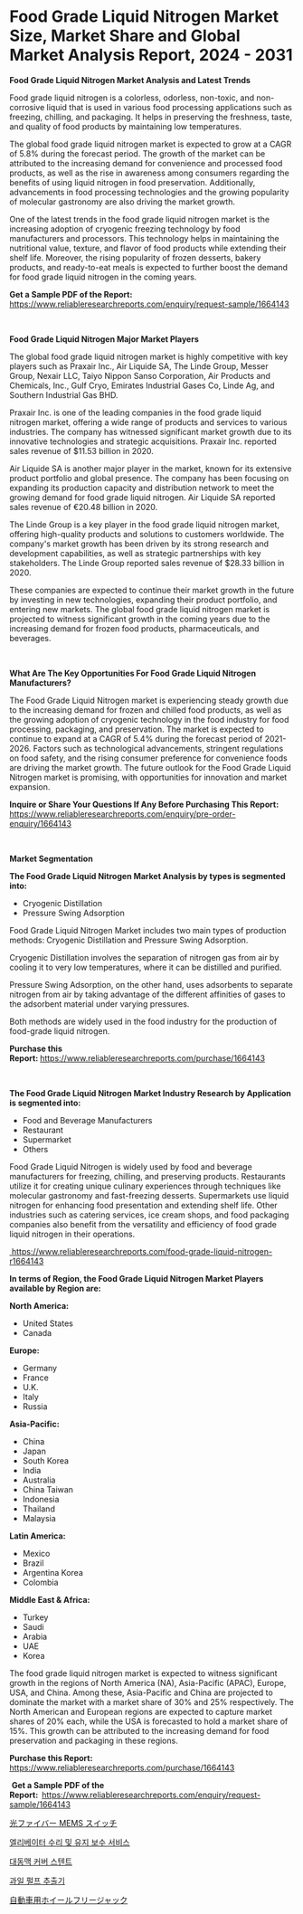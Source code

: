 <p><h1>Food Grade Liquid Nitrogen Market Size, Market Share and Global Market Analysis Report, 2024 - 2031</h1></p><p><strong>Food Grade Liquid Nitrogen Market Analysis and Latest Trends</strong></p>
<p><p>Food grade liquid nitrogen is a colorless, odorless, non-toxic, and non-corrosive liquid that is used in various food processing applications such as freezing, chilling, and packaging. It helps in preserving the freshness, taste, and quality of food products by maintaining low temperatures.</p><p>The global food grade liquid nitrogen market is expected to grow at a CAGR of 5.8% during the forecast period. The growth of the market can be attributed to the increasing demand for convenience and processed food products, as well as the rise in awareness among consumers regarding the benefits of using liquid nitrogen in food preservation. Additionally, advancements in food processing technologies and the growing popularity of molecular gastronomy are also driving the market growth.</p><p>One of the latest trends in the food grade liquid nitrogen market is the increasing adoption of cryogenic freezing technology by food manufacturers and processors. This technology helps in maintaining the nutritional value, texture, and flavor of food products while extending their shelf life. Moreover, the rising popularity of frozen desserts, bakery products, and ready-to-eat meals is expected to further boost the demand for food grade liquid nitrogen in the coming years.</p></p>
<p><strong>Get a Sample PDF of the Report:&nbsp;</strong> <a href="https://www.reliableresearchreports.com/enquiry/request-sample/1664143">https://www.reliableresearchreports.com/enquiry/request-sample/1664143</a></p>
<p>&nbsp;</p>
<p><strong>Food Grade Liquid Nitrogen Major Market Players</strong></p>
<p><p>The global food grade liquid nitrogen market is highly competitive with key players such as Praxair Inc., Air Liquide SA, The Linde Group, Messer Group, Nexair LLC, Taiyo Nippon Sanso Corporation, Air Products and Chemicals, Inc., Gulf Cryo, Emirates Industrial Gases Co, Linde Ag, and Southern Industrial Gas BHD.</p><p>Praxair Inc. is one of the leading companies in the food grade liquid nitrogen market, offering a wide range of products and services to various industries. The company has witnessed significant market growth due to its innovative technologies and strategic acquisitions. Praxair Inc. reported sales revenue of $11.53 billion in 2020.</p><p>Air Liquide SA is another major player in the market, known for its extensive product portfolio and global presence. The company has been focusing on expanding its production capacity and distribution network to meet the growing demand for food grade liquid nitrogen. Air Liquide SA reported sales revenue of €20.48 billion in 2020.</p><p>The Linde Group is a key player in the food grade liquid nitrogen market, offering high-quality products and solutions to customers worldwide. The company's market growth has been driven by its strong research and development capabilities, as well as strategic partnerships with key stakeholders. The Linde Group reported sales revenue of $28.33 billion in 2020.</p><p>These companies are expected to continue their market growth in the future by investing in new technologies, expanding their product portfolio, and entering new markets. The global food grade liquid nitrogen market is projected to witness significant growth in the coming years due to the increasing demand for frozen food products, pharmaceuticals, and beverages.</p></p>
<p>&nbsp;</p>
<p><strong>What Are The Key Opportunities For Food Grade Liquid Nitrogen Manufacturers?</strong></p>
<p><p>The Food Grade Liquid Nitrogen market is experiencing steady growth due to the increasing demand for frozen and chilled food products, as well as the growing adoption of cryogenic technology in the food industry for food processing, packaging, and preservation. The market is expected to continue to expand at a CAGR of 5.4% during the forecast period of 2021-2026. Factors such as technological advancements, stringent regulations on food safety, and the rising consumer preference for convenience foods are driving the market growth. The future outlook for the Food Grade Liquid Nitrogen market is promising, with opportunities for innovation and market expansion.</p></p>
<p><strong>Inquire or Share Your Questions If Any Before Purchasing This Report:</strong> <a href="https://www.reliableresearchreports.com/enquiry/pre-order-enquiry/1664143">https://www.reliableresearchreports.com/enquiry/pre-order-enquiry/1664143</a></p>
<p>&nbsp;</p>
<p><strong>Market Segmentation</strong></p>
<p><strong>The Food Grade Liquid Nitrogen Market Analysis by types is segmented into:</strong></p>
<p><ul><li>Cryogenic Distillation</li><li>Pressure Swing Adsorption</li></ul></p>
<p><p>Food Grade Liquid Nitrogen Market includes two main types of production methods: Cryogenic Distillation and Pressure Swing Adsorption. </p><p>Cryogenic Distillation involves the separation of nitrogen gas from air by cooling it to very low temperatures, where it can be distilled and purified. </p><p>Pressure Swing Adsorption, on the other hand, uses adsorbents to separate nitrogen from air by taking advantage of the different affinities of gases to the adsorbent material under varying pressures. </p><p>Both methods are widely used in the food industry for the production of food-grade liquid nitrogen.</p></p>
<p><strong>Purchase this Report:&nbsp;</strong><a href="https://www.reliableresearchreports.com/purchase/1664143">https://www.reliableresearchreports.com/purchase/1664143</a></p>
<p>&nbsp;</p>
<p><strong>The Food Grade Liquid Nitrogen Market Industry Research by Application is segmented into:</strong></p>
<p><ul><li>Food and Beverage Manufacturers</li><li>Restaurant</li><li>Supermarket</li><li>Others</li></ul></p>
<p><p>Food Grade Liquid Nitrogen is widely used by food and beverage manufacturers for freezing, chilling, and preserving products. Restaurants utilize it for creating unique culinary experiences through techniques like molecular gastronomy and fast-freezing desserts. Supermarkets use liquid nitrogen for enhancing food presentation and extending shelf life. Other industries such as catering services, ice cream shops, and food packaging companies also benefit from the versatility and efficiency of food grade liquid nitrogen in their operations.</p></p>
<p><a href="https://www.reliableresearchreports.com/food-grade-liquid-nitrogen-r1664143">&nbsp;https://www.reliableresearchreports.com/food-grade-liquid-nitrogen-r1664143</a></p>
<p><strong>In terms of Region, the Food Grade Liquid Nitrogen Market Players available by Region are:</strong></p>
<p>
    <p> <strong> North America: </strong>
        <ul>
            <li>United States</li>
            <li>Canada</li>
        </ul>
        </p> 
    <p> <strong> Europe: </strong>
        <ul>
            <li>Germany</li>
            <li>France</li>
            <li>U.K.</li>
            <li>Italy</li>
            <li>Russia</li>
        </ul>
        </p> 
    <p> <strong> Asia-Pacific: </strong>
        <ul>
            <li>China</li>
            <li>Japan</li>
            <li>South Korea</li>
            <li>India</li>
            <li>Australia</li>
            <li>China Taiwan</li>
            <li>Indonesia</li>
            <li>Thailand</li>
            <li>Malaysia</li>
        </ul>
        </p> 
    <p> <strong> Latin America: </strong>
        <ul>
            <li>Mexico</li>
            <li>Brazil</li>
            <li>Argentina Korea</li>
            <li>Colombia</li>
        </ul>
        </p> 
    <p> <strong> Middle East & Africa: </strong>
        <ul>
            <li>Turkey</li>
            <li>Saudi</li>
            <li>Arabia</li>
            <li>UAE</li>
            <li>Korea</li>
        </ul>
    </p>
    </p>
<p><p>The food grade liquid nitrogen market is expected to witness significant growth in the regions of North America (NA), Asia-Pacific (APAC), Europe, USA, and China. Among these, Asia-Pacific and China are projected to dominate the market with a market share of 30% and 25% respectively. The North American and European regions are expected to capture market shares of 20% each, while the USA is forecasted to hold a market share of 15%. This growth can be attributed to the increasing demand for food preservation and packaging in these regions.</p></p>
<p><strong>Purchase this Report: </strong><a href="https://www.reliableresearchreports.com/purchase/1664143">https://www.reliableresearchreports.com/purchase/1664143</a></p>
<p>&nbsp;<strong>Get a Sample PDF of the Report:&nbsp;&nbsp;</strong><a href="https://www.reliableresearchreports.com/enquiry/request-sample/1664143">https://www.reliableresearchreports.com/enquiry/request-sample/1664143</a></p>
<p><strong></strong></p>
<p><p><a href="https://medium.com/@desekay3566/%E3%83%95%E3%82%A1%E3%82%A4%E3%83%90%E3%83%BC%E3%82%AA%E3%83%97%E3%83%86%E3%82%A3%E3%83%83%E3%82%AFmems%E3%82%B9%E3%82%A4%E3%83%83%E3%83%81%E5%B8%82%E5%A0%B4%E3%81%AF-%E5%B8%82%E5%A0%B4%E3%82%B7%E3%82%A7%E3%82%A2-%E3%82%B5%E3%82%A4%E3%82%BA-2031%E5%B9%B4%E3%81%BE%E3%81%A7%E3%81%AE%E4%BA%88%E6%B8%AC%E3%81%AB%E7%84%A6%E7%82%B9%E3%82%92%E5%BD%93%E3%81%A6%E3%81%A6%E3%81%84%E3%81%BE%E3%81%99-9c99b6bfd6ad">光ファイバー MEMS スイッチ</a></p><p><a href="https://github.com/amuji413411/Market-Research-Report-List-1/blob/main/370816788264.md">엘리베이터 수리 및 유지 보수 서비스</a></p><p><a href="https://medium.com/@moulafa/%EB%8C%80%EB%8F%99%EB%A7%A5%EC%9D%84-%EB%8D%AE%EB%8A%94-%EC%8A%A4%ED%85%90%ED%8A%B8-%EC%8B%9C%EC%9E%A5-%EC%84%B1%EA%B3%B5%EC%A0%81%EC%9D%B8-%EB%B9%84%EC%A6%88%EB%8B%88%EC%8A%A4-%EC%A0%84%EB%9E%B5%EC%9D%98-%EC%97%B4%EC%87%A0-2031%EB%85%84%EA%B9%8C%EC%A7%80-%EC%98%88%EC%B8%A1-144ccb1baabb">대동맥 커버 스텐트</a></p><p><a href="https://github.com/msujons1512/Market-Research-Report-List-1/blob/main/437961288263.md">과일 펄프 추출기</a></p><p><a href="https://github.com/AylinBeier/Market-Research-Report-List-1/blob/main/512863096636.md">自動車用ホイールフリージャック</a></p></p>